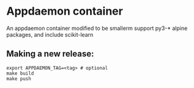 # Appdaemon container

An appdaemon container modified to be smallerm support py3-* alpine packages, and include scikit-learn

## Making a new release:

```
export APPDAEMON_TAG=<tag> # optional
make build
make push
```
